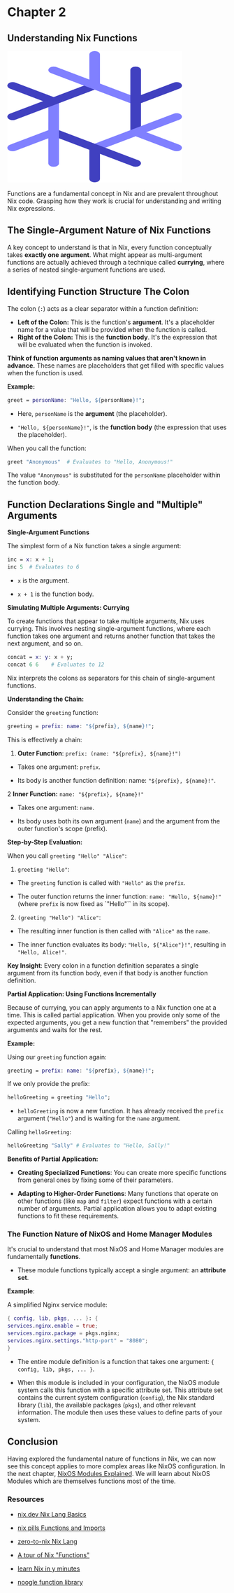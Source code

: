 # Chapter 2

## Understanding Nix Functions

<img src="images/nixLogo.png" width="400" height="300">

Functions are a fundamental concept in Nix and are prevalent throughout Nix code. Grasping how they work is crucial for understanding and writing Nix expressions.

## The Single-Argument Nature of Nix Functions

A key concept to understand is that in Nix, every function conceptually takes **exactly one argument**. What might appear as multi-argument functions are actually achieved through a technique called **currying**, where a series of nested single-argument functions are used.

## Identifying Function Structure The Colon

The colon (`:`) acts as a clear separator within a function definition:

- **Left of the Colon:** This is the function's **argument**. It's a placeholder name for a value that will be provided when the function is called.
- **Right of the Colon:** This is the **function body**. It's the expression that will be evaluated when the function is invoked.

**Think of function arguments as naming values that aren't known in advance.** These names are placeholders that get filled with specific values when the function is used.

**Example:**

```nix
greet = personName: "Hello, ${personName}!";
```

- Here, `personName` is the **argument** (the placeholder).

- `"Hello, ${personName}!"`, is the **function body** (the expression that
  uses the placeholder).

When you call the function:

```nix
greet "Anonymous"  # Evaluates to "Hello, Anonymous!"
```

The value `"Anonymous"` is substituted for the `personName` placeholder within
the function body.

## Function Declarations Single and "Multiple" Arguments

**Single-Argument Functions**

The simplest form of a Nix function takes a single argument:

```nix
inc = x: x + 1;
inc 5  # Evaluates to 6
```

- `x` is the argument.

- `x + 1` is the function body.

**Simulating Multiple Arguments: Currying**

To create functions that appear to take multiple arguments, Nix uses currying.
This involves nesting single-argument functions, where each function takes one
argument and returns another function that takes the next argument, and so on.

```nix
concat = x: y: x + y;
concat 6 6    # Evaluates to 12
```

Nix interprets the colons as separators for this chain of single-argument
functions.

**Understanding the Chain:**

Consider the `greeting` function:

```nix
greeting = prefix: name: "${prefix}, ${name}!";
```

This is effectively a chain:

1. **Outer Function**: `prefix: (name: "${prefix}, ${name}!")`

- Takes one argument: `prefix`.

- Its body is another function definition: name: `"${prefix}, ${name}!"`.

2 **Inner Function:** `name: "${prefix}, ${name}!"`

- Takes one argument: `name`.

- Its body uses both its own argument (`name`) and the argument from the
  outer function's scope (prefix).

**Step-by-Step Evaluation:**

When you call `greeting "Hello" "Alice"`:

1. `greeting "Hello"`:

- The `greeting` function is called with `"Hello"` as the `prefix`.

- The outer function returns the inner function:
  `name: "Hello, ${name}!"` (where `prefix` is now fixed as `"Hello"`` in its
  scope).

2. `(greeting "Hello") "Alice"`:

- The resulting inner function is then called with `"Alice"` as the `name`.

- The inner function evaluates its body: `"Hello, ${"Alice"}!"`, resulting in
  `"Hello, Alice!"`.

**Key Insight**: Every colon in a function definition separates a single
argument from its function body, even if that body is another function
definition.

**Partial Application: Using Functions Incrementally**

Because of currying, you can apply arguments to a Nix function one at a time.
This is called partial application. When you provide only some of the expected
arguments, you get a new function that "remembers" the provided arguments and
waits for the rest.

**Example:**

Using our `greeting` function again:

```nix
greeting = prefix: name: "${prefix}, ${name}!";
```

If we only provide the prefix:

```nix
helloGreeting = greeting "Hello";
```

- `helloGreeting` is now a new function. It has already received the `prefix`
  argument (`"Hello"`) and is waiting for the `name` argument.

Calling `helloGreeting`:

```nix
helloGreeting "Sally" # Evaluates to "Hello, Sally!"
```

**Benefits of Partial Application:**

- **Creating Specialized Functions**: You can create more specific functions
  from general ones by fixing some of their parameters.

- **Adapting to Higher-Order Functions**: Many functions that operate on other
  functions (like `map` and `filter`) expect functions with a certain number of
  arguments. Partial application allows you to adapt existing functions to fit
  these requirements.

### The Function Nature of NixOS and Home Manager Modules

It's crucial to understand that most NixOS and Home Manager modules are
fundamentally **functions**.

- These module functions typically accept a single argument: an
  **attribute set**.

**Example**:

A simplified Nginx service module:

```nix
{ config, lib, pkgs, ... }: {
services.nginx.enable = true;
services.nginx.package = pkgs.nginx;
services.nginx.settings."http-port" = "8080";
}
```

- The entire module definition is a function that takes one argument:
  `{ config, lib, pkgs, ... }`.

- When this module is included in your configuration, the NixOS module system
  calls this function with a specific attribute set. This attribute set contains
  the current system configuration (`config`), the Nix standard library (`lib`),
  the available packages (`pkgs`), and other relevant information. The module
  then uses these values to define parts of your system.

## Conclusion

Having explored the fundamental nature of functions in Nix, we can now see
this concept applies to more complex areas like NixOS configuration. In the next
chapter, [NixOS Modules Explained](https://saylesss88.github.io/NixOS_Modules_Explained_3.html).
We will learn about NixOS Modules which are themselves functions most of the
time.

### Resources

- [nix.dev Nix Lang Basics](https://nix.dev/tutorials/nix-language.html)

- [nix pills Functions and Imports](https://nixos.org/guides/nix-pills/05-functions-and-imports.html)

- [zero-to-nix Nix Lang](https://zero-to-nix.com/concepts/nix-language/)

- [A tour of Nix "Functions"](https://nixcloud.io/tour/?id=functions%2Fintroduction)

- [learn Nix in y minutes](https://learnxinyminutes.com/nix/)

- [noogle function library](https://noogle.dev/)
